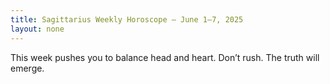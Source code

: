 ```yaml
---
title: Sagittarius Weekly Horoscope – June 1–7, 2025
layout: none
---
```


This week pushes you to balance head and heart. Don’t rush. The truth will emerge.
